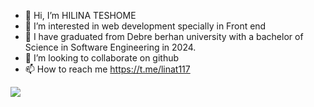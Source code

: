 - 👋 Hi, I’m HILINA TESHOME
- 👀 I’m interested in web development specially in Front end
- 🌱 I have graduated from Debre berhan university with a bachelor of Science in Software Engineering in 2024.
- 💞️ I’m looking to collaborate on github
- 📫 How to reach me https://t.me/linat117

<img src="https://github-readme-stats.vercel.app/api?username=linat117&&show_icons=true&title_color=ffffff&icon_color=bb2acf&text_color=daf7dc&bg_color=151515" >
<!---
linat117/linat117 is a ✨ special ✨ repository because its `README.md` (this file) appears on your GitHub profile.
You can click the Preview link to take a look at your changes.
--->
